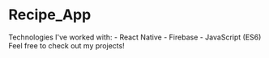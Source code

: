 # Recipe_App
Technologies I've worked with: - React Native - Firebase - JavaScript (ES6) Feel free to check out my projects!
